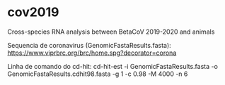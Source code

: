 # cov2019
Cross-species RNA analysis between BetaCoV 2019-2020 and animals

Sequencia de coronavirus (GenomicFastaResults.fasta):
https://www.viprbrc.org/brc/home.spg?decorator=corona

Linha de comando do cd-hit:
cd-hit-est -i GenomicFastaResults.fasta -o GenomicFastaResults.cdhit98.fasta -g 1 -c 0.98 -M 4000 -n 6
